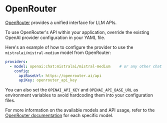 # OpenRouter

[OpenRouter](https://openrouter.ai/) provides a unified interface for LLM APIs.

To use OpenRouter's API within your application, override the existing OpenAI provider configuration in your YAML file.

Here's an example of how to configure the provider to use the `mistralai/mistral-medium` model from OpenRouter:

```yaml
providers:
  - model: openai:chat:mistralai/mistral-medium    # or any other chat model
    config:
      apiBaseUrl: https://openrouter.ai/api
      apiKey: openrouter_api_key
```

You can also set the `OPENAI_API_KEY` and `OPENAI_API_BASE_URL` as environment variables to avoid hardcoding them into your configuration files.

For more information on the available models and API usage, refer to the [OpenRouter documentation](https://openrouter.ai/models/mistralai/mistral-medium?tab=api) for each specific model.
